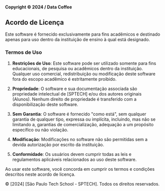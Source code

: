 #### Copyright © 2024 / Data Coffee

## Acordo de Licença

Este software é fornecido exclusivamente para fins acadêmicos e destinado apenas para uso dentro da instituição de ensino à qual está designado.

### Termos de Uso

1. **Restrições de Uso**: Este software pode ser utilizado somente para fins educacionais, de pesquisa ou acadêmicos dentro da instituição. Qualquer uso comercial, redistribuição ou modificação deste software fora do escopo acadêmico é estritamente proibido.

2. **Propriedade**: O software e sua documentação associada são propriedade intelectual de [SPTECH] e/ou dos autores originais (Alunos). Nenhum direito de propriedade é transferido com a disponibilização deste software.

3. **Sem Garantia**: O software é fornecido "como está", sem qualquer garantia de qualquer tipo, expressa ou implícita, incluindo, mas não se limitando a, garantias de comercialização, adequação a um propósito específico ou não violação.

4. **Modificação**: Modificações no software não são permitidas sem a devida autorização por escrito da instituição.

5. **Conformidade**: Os usuários devem cumprir todas as leis e regulamentos aplicáveis relacionados ao uso deste software.

Ao usar este software, você concorda em cumprir os termos e condições descritos neste acordo de licença.


© [2024] [São Paulo Tech School - SPTECH]. Todos os direitos reservados.

